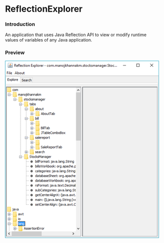 # ReflectionExplorer

### Introduction

An application that uses Java Reflection API to view or modify runtime values of variables of any Java application.

### Preview

![](/preview/preview.png)
